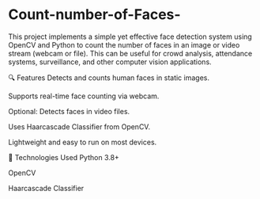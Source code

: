 # Count-number-of-Faces-

This project implements a simple yet effective face detection system using OpenCV and Python to count the number of faces in an image or video stream (webcam or file). This can be useful for crowd analysis, attendance systems, surveillance, and other computer vision applications.

🔍 Features
Detects and counts human faces in static images.

Supports real-time face counting via webcam.

Optional: Detects faces in video files.

Uses Haarcascade Classifier from OpenCV.

Lightweight and easy to run on most devices.

🧠 Technologies Used
Python 3.8+

OpenCV

Haarcascade Classifier
